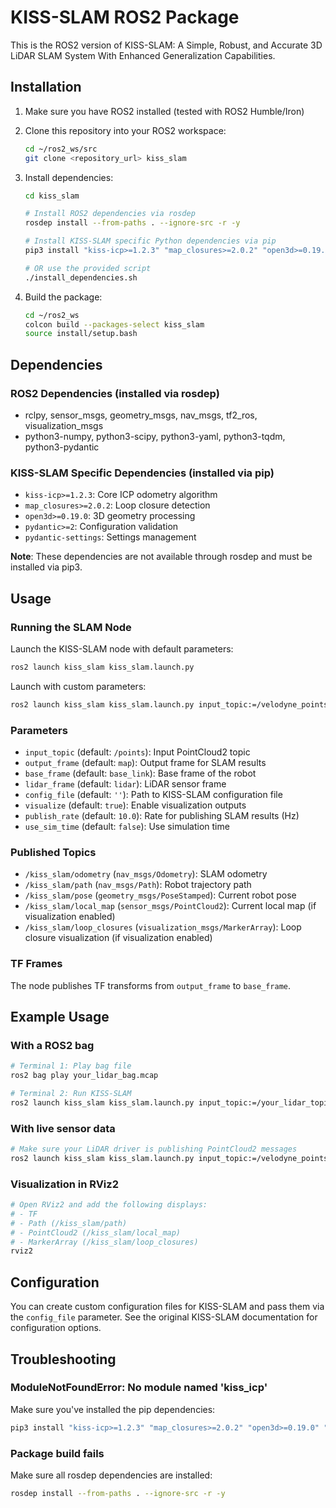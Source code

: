 # KISS-SLAM ROS2 Package

This is the ROS2 version of KISS-SLAM: A Simple, Robust, and Accurate 3D LiDAR SLAM System With Enhanced Generalization Capabilities.

## Installation

1. Make sure you have ROS2 installed (tested with ROS2 Humble/Iron)
2. Clone this repository into your ROS2 workspace:
   ```bash
   cd ~/ros2_ws/src
   git clone <repository_url> kiss_slam
   ```

3. Install dependencies:
   ```bash
   cd kiss_slam
   
   # Install ROS2 dependencies via rosdep
   rosdep install --from-paths . --ignore-src -r -y
   
   # Install KISS-SLAM specific Python dependencies via pip
   pip3 install "kiss-icp>=1.2.3" "map_closures>=2.0.2" "open3d>=0.19.0" "pydantic>=2" "pydantic-settings"
   
   # OR use the provided script
   ./install_dependencies.sh
   ```

4. Build the package:
   ```bash
   cd ~/ros2_ws
   colcon build --packages-select kiss_slam
   source install/setup.bash
   ```

## Dependencies

### ROS2 Dependencies (installed via rosdep)
- rclpy, sensor_msgs, geometry_msgs, nav_msgs, tf2_ros, visualization_msgs
- python3-numpy, python3-scipy, python3-yaml, python3-tqdm, python3-pydantic

### KISS-SLAM Specific Dependencies (installed via pip)
- `kiss-icp>=1.2.3`: Core ICP odometry algorithm
- `map_closures>=2.0.2`: Loop closure detection
- `open3d>=0.19.0`: 3D geometry processing
- `pydantic>=2`: Configuration validation
- `pydantic-settings`: Settings management

**Note**: These dependencies are not available through rosdep and must be installed via pip3.

## Usage

### Running the SLAM Node

Launch the KISS-SLAM node with default parameters:
```bash
ros2 launch kiss_slam kiss_slam.launch.py
```

Launch with custom parameters:
```bash
ros2 launch kiss_slam kiss_slam.launch.py input_topic:=/velodyne_points output_frame:=map
```

### Parameters

- `input_topic` (default: `/points`): Input PointCloud2 topic
- `output_frame` (default: `map`): Output frame for SLAM results  
- `base_frame` (default: `base_link`): Base frame of the robot
- `lidar_frame` (default: `lidar`): LiDAR sensor frame
- `config_file` (default: `''`): Path to KISS-SLAM configuration file
- `visualize` (default: `true`): Enable visualization outputs
- `publish_rate` (default: `10.0`): Rate for publishing SLAM results (Hz)
- `use_sim_time` (default: `false`): Use simulation time

### Published Topics

- `/kiss_slam/odometry` (`nav_msgs/Odometry`): SLAM odometry
- `/kiss_slam/path` (`nav_msgs/Path`): Robot trajectory path
- `/kiss_slam/pose` (`geometry_msgs/PoseStamped`): Current robot pose
- `/kiss_slam/local_map` (`sensor_msgs/PointCloud2`): Current local map (if visualization enabled)
- `/kiss_slam/loop_closures` (`visualization_msgs/MarkerArray`): Loop closure visualization (if visualization enabled)

### TF Frames

The node publishes TF transforms from `output_frame` to `base_frame`.

## Example Usage

### With a ROS2 bag
```bash
# Terminal 1: Play bag file
ros2 bag play your_lidar_bag.mcap

# Terminal 2: Run KISS-SLAM
ros2 launch kiss_slam kiss_slam.launch.py input_topic:=/your_lidar_topic
```

### With live sensor data
```bash
# Make sure your LiDAR driver is publishing PointCloud2 messages
ros2 launch kiss_slam kiss_slam.launch.py input_topic:=/velodyne_points
```

### Visualization in RViz2
```bash
# Open RViz2 and add the following displays:
# - TF
# - Path (/kiss_slam/path)
# - PointCloud2 (/kiss_slam/local_map)
# - MarkerArray (/kiss_slam/loop_closures)
rviz2
```

## Configuration

You can create custom configuration files for KISS-SLAM and pass them via the `config_file` parameter. See the original KISS-SLAM documentation for configuration options.

## Troubleshooting

### ModuleNotFoundError: No module named 'kiss_icp'
Make sure you've installed the pip dependencies:
```bash
pip3 install "kiss-icp>=1.2.3" "map_closures>=2.0.2" "open3d>=0.19.0" "pydantic>=2" "pydantic-settings"
```

### Package build fails
Make sure all rosdep dependencies are installed:
```bash
rosdep install --from-paths . --ignore-src -r -y
``` 